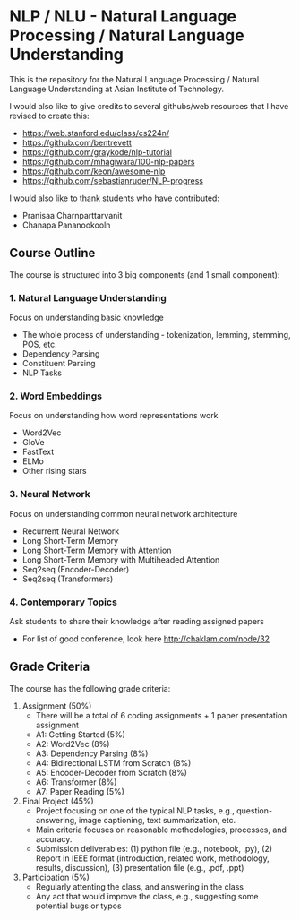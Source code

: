 # NLP / NLU - Natural Language Processing / Natural Language Understanding

This is the repository for the Natural Language Processing / Natural Language Understanding at Asian Institute of Technology.

I would also like to give credits to several githubs/web resources that I have revised to create this:

- https://web.stanford.edu/class/cs224n/
- https://github.com/bentrevett
- https://github.com/graykode/nlp-tutorial
- https://github.com/mhagiwara/100-nlp-papers
- https://github.com/keon/awesome-nlp
- https://github.com/sebastianruder/NLP-progress

I would also like to thank students who have contributed:

- Pranisaa Charnparttarvanit
- Chanapa Pananookooln

## Course Outline

The course is structured into 3 big components (and 1 small component):

### 1. Natural Language Understanding
Focus on understanding basic knowledge
  - The whole process of understanding - tokenization, lemming, stemming, POS, etc.
  - Dependency Parsing
  - Constituent Parsing
  - NLP Tasks

### 2. Word Embeddings
Focus on understanding how word representations work
  - Word2Vec
  - GloVe
  - FastText
  - ELMo
  - Other rising stars
  
### 3. Neural Network
Focus on understanding common neural network architecture
  - Recurrent Neural Network
  - Long Short-Term Memory
  - Long Short-Term Memory with Attention
  - Long Short-Term Memory with Multiheaded Attention
  - Seq2seq (Encoder-Decoder)
  - Seq2seq (Transformers)

### 4. Contemporary Topics
Ask students to share their knowledge after reading assigned papers
  - For list of good conference, look here http://chaklam.com/node/32 

## Grade Criteria

The course has the following grade criteria:
1. Assignment (50%)
    - There will be a total of 6 coding assignments + 1 paper presentation assignment
    -  A1: Getting Started (5%)
    -  A2: Word2Vec (8%)
    -  A3: Dependency Parsing (8%)
    -  A4: Bidirectional LSTM from Scratch (8%)
    -  A5: Encoder-Decoder from Scratch (8%)
    -  A6: Transformer (8%)
    -  A7: Paper Reading (5%)  
2. Final Project (45%)
    - Project focusing on one of the typical NLP tasks, e.g., question-answering, image captioning, text summarization, etc.
    - Main criteria focuses on reasonable methodologies, processes, and accuracy.
    - Submission deliverables:  (1) python file (e.g., notebook, .py), (2) Report in IEEE format (introduction, related work, methodology, results, discussion), (3) presentation file (e.g., .pdf, .ppt)
3. Participation (5%)
    - Regularly attenting the class, and answering in the class
    - Any act that would improve the class, e.g., suggesting some potential bugs or typos
